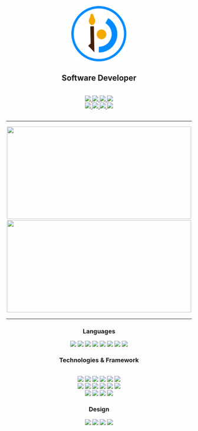 <div align="center">
  <img src="https://github.com/savjaylade84/savjaylade84/raw/main/images/jisun.svg" width="150" height="150"/><br>
  <h2>Software Developer</h2>
</div>
<br>
<div align="center">
<a href='https://www.linkedin.com/in/john-jayson-de-leon-73532818b'>
	<img src='https://img.shields.io/badge/-Linkedin-000?&logo=Linkedin' height=30>
</a>
<a href='https://www.facebook.com/jayson.deleon.393'>
	<img src='https://img.shields.io/badge/-Facebook-000?&logo=Facebook' height=30>
</a>
<a href='https://www.instagram.com/savjaylade84/'>
	<img src='https://img.shields.io/badge/-Instagram-000?&logo=Instagram' height=30>
</a>
<a href='https://www.twitter.com/Johnjaysonbdel1'>
	<img src='https://img.shields.io/badge/-Twitter-000?&logo=Twitter' height=30>
</a>
<br>
<a href='https://hackerrank.com/savjaylade84'>
	<img src='https://img.shields.io/badge/-Hackerrank-000?&logo=Hackerrank' height=30>
</a>
<a href='https://www.facebook.com/jayson.deleon.393'>
	<img src='https://img.shields.io/badge/-Facebook_Page-000?&logo=Facebook' height=30>
</a>
<a href='https://opensea.io/savjaylade/'>
	<img src='https://img.shields.io/badge/-Opensea-000?&logo=Opensea' height=30>
</a>
<a href='https://drive.google.com/file/d/1t67Pad1DGfPCSks2Ol5E6WFEN3B2BcSf/view?usp=drivesdk'>
	<img src='https://img.shields.io/badge/-Google_Drive-000?&logo=GoogleDrive' height=30>
</a>
</div>
<br>
<hr>

<div align='center'>
<img src='https://github-readme-stats.vercel.app/api?username=savjaylade84&theme=darc&bg_color=3B2146&title_color=fff&text_color=fff' width=500 height=250>
<br>
<img src='https://github-readme-stats.vercel.app/api/top-langs/?username=savjaylade84&layout=compact&theme=darc&bg_color=3B2146&title_color=fff&text_color=fff'width=500 height=250>
</div>

<hr>

<div align='center'>
<h3>Languages</h3>
<img src='https://img.shields.io/badge/-Python-000?&logo=Python' height=25>
<img src='https://img.shields.io/badge/-JavaScript-000?&logo=JavaScript' height=25>
<img src='https://img.shields.io/badge/-Clang-000?&logo=C' height=25>
<img src='https://img.shields.io/badge/-C%2B%2B-000?&logo=C%2B%2B' height=25>
<img src='https://img.shields.io/badge/-CSS3-000?&logo=CSS3' height=25>
<img src='https://img.shields.io/badge/-Html5-000?&logo=Html5' height=25>
<img src='https://img.shields.io/badge/-CSharp-000?&logo=Csharp' height=25>
<img src='https://img.shields.io/badge/-Bash-000?&logo=Shell' height=25>
</div>

<div align='center'>
<h3>Technologies & Framework</h3>
<br>
<img src='https://img.shields.io/badge/-Linux-000?&logo=Linux' height=25>
<img src='https://img.shields.io/badge/-Ubuntu-000?&logo=Ubuntu' height=25>
<img src='https://img.shields.io/badge/-Windows-000?&logo=Windows' height=25>
<img src='https://img.shields.io/badge/-Flask-000?&logo=Flask' height=25>
<img src='https://img.shields.io/badge/-PyQT5-000?&logo=QT' height=25>
<img src='https://img.shields.io/badge/-Node.js-000?&logo=node.js' height=25>
<br>
<img src='https://img.shields.io/badge/-Postgres-000?&logo=Postgresql' height=25>
<img src='https://img.shields.io/badge/-Mysql-000?&logo=Mysql' height=25>
<img src='https://img.shields.io/badge/-Mssql-000?&logo=microsoft-sql-server' height=25>
<img src='https://img.shields.io/badge/-Json-000?&logo=Json' height=25>
<img src='https://img.shields.io/badge/-Sass-000?&logo=Sass' height=25>
<img src='https://img.shields.io/badge/-Git-000?&logo=Git' height=25>
<br>
<img src='https://img.shields.io/badge/-Visual_Studio_Code-000?&logo=VisualStudioCode' height=25>
<img src='https://img.shields.io/badge/-Visual_Studio-000?&logo=VisualStudio' height=25>
<img src='https://img.shields.io/badge/-Sublime-000?&logo=SublimeText' height=25>
<img src='https://img.shields.io/badge/-Github-000?&logo=Github' height=25>
<br>
</div>

<div align='center'>
<h3>Design</h3>
<img src='https://img.shields.io/badge/-Invision-000?&logo=Invision' height=25>
<img src='https://img.shields.io/badge/-Adobe_Illustrator-000?&logo=AdobeIllustrator' height=25>
<img src='https://img.shields.io/badge/-Adobe_Photoshop-000?&logo=AdobePhotoshop' height=25>
<img src='https://img.shields.io/badge/-Aseprite-000?&logo=Aseprite' height=25>
</div>

<br>
<br>
